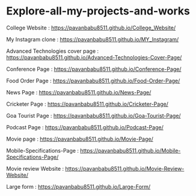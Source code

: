 # Explore-all-my-projects-and-works

College Website : https://pavanbabu8511.github.io/College_Website/

My Instagram clone : https://pavanbabu8511.github.io/MY_Instagram/

Advanced Technologies cover page : https://pavanbabu8511.github.io/Advanced-Technologies-Cover-Page/

Conference Page : https://pavanbabu8511.github.io/Conference-Page/

Food Order Page : https://pavanbabu8511.github.io/Food-Order-Page/

News Page : https://pavanbabu8511.github.io/News-Page/

Cricketer Page : https://pavanbabu8511.github.io/Cricketer-Page/

Goa Tourist Page : https://pavanbabu8511.github.io/Goa-Tourist-Page/

Podcast Page : https://pavanbabu8511.github.io/Podcast-Page/

Movie page : https://pavanbabu8511.github.io/Movie-Page/ 

Mobile-Specifications-Page : https://pavanbabu8511.github.io/Mobile-Specifications-Page/

Movie review Website : https://pavanbabu8511.github.io/Movie-Review-Website/

Large form : https://pavanbabu8511.github.io/Large-Form/
